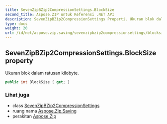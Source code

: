 ```yaml
---
title: SevenZipBZip2CompressionSettings.BlockSize
second_title: Aspose.ZIP untuk Referensi .NET API
description: SevenZipBZip2CompressionSettings Properti. Ukuran blok dalam ratusan kilobyte.
type: docs
weight: 20
url: /id/net/aspose.zip.saving/sevenzipbzip2compressionsettings/blocksize/
---
```

## SevenZipBZip2CompressionSettings.BlockSize property

Ukuran blok dalam ratusan kilobyte.

```csharp
public int BlockSize { get; }
```

### Lihat juga

* class [SevenZipBZip2CompressionSettings](../)
* ruang nama [Aspose.Zip.Saving](../../sevenzipbzip2compressionsettings/)
* perakitan [Aspose.Zip](../../../)


